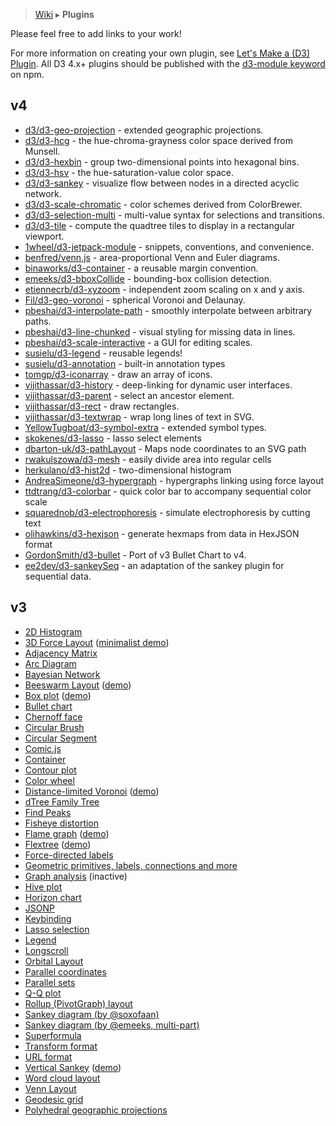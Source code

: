 > [Wiki](Home) ▸ **Plugins**

Please feel free to add links to your work!

For more information on creating your own plugin, see [Let's Make a (D3) Plugin](https://bost.ocks.org/mike/d3-plugin/). All D3 4.x+ plugins should be published with the [d3-module keyword](https://www.npmjs.com/browse/keyword/d3-module) on npm.

## v4
* [d3/d3-geo-projection](https://github.com/d3/d3-geo-projection) - extended geographic projections.
* [d3/d3-hcg](https://github.com/d3/d3-hcg) - the hue-chroma-grayness color space derived from Munsell.
* [d3/d3-hexbin](https://github.com/d3/d3-hexbin) - group two-dimensional points into hexagonal bins.
* [d3/d3-hsv](https://github.com/d3/d3-hsv) - the hue-saturation-value color space. 
* [d3/d3-sankey](https://github.com/d3/d3-sankey) - visualize flow between nodes in a directed acyclic network.
* [d3/d3-scale-chromatic](https://github.com/d3/d3-scale-chromatic) - color schemes derived from ColorBrewer.
* [d3/d3-selection-multi](https://github.com/d3/d3-selection-multi) - multi-value syntax for selections and transitions.
* [d3/d3-tile](https://github.com/d3/d3-tile) - compute the quadtree tiles to display in a rectangular viewport. 
* [1wheel/d3-jetpack-module](https://github.com/1wheel/d3-jetpack-module) - snippets, conventions, and convenience.
* [benfred/venn.js](https://github.com/benfred/venn.js) - area-proportional Venn and Euler diagrams.
* [binaworks/d3-container](https://github.com/binaworks/d3-container) - a reusable margin convention.
* [emeeks/d3-bboxCollide](https://github.com/emeeks/d3-bboxCollide) - bounding-box collision detection.
* [etiennecrb/d3-xyzoom](https://github.com/etiennecrb/d3-xyzoom) - independent zoom scaling on x and y axis.
* [Fil/d3-geo-voronoi](https://github.com/Fil/d3-geo-voronoi) - spherical Voronoi and Delaunay.
* [pbeshai/d3-interpolate-path](https://github.com/pbeshai/d3-interpolate-path) - smoothly interpolate between arbitrary paths.
* [pbeshai/d3-line-chunked](https://github.com/pbeshai/d3-line-chunked) - visual styling for missing data in lines.
* [pbeshai/d3-scale-interactive](https://github.com/pbeshai/d3-scale-interactive) - a GUI for editing scales.
* [susielu/d3-legend](https://github.com/susielu/d3-legend) - reusable legends!
* [susielu/d3-annotation](https://github.com/susielu/d3-annotation) - built-in annotation types
* [tomgp/d3-iconarray](https://github.com/tomgp/d3-iconarray) - draw an array of icons.
* [vijithassar/d3-history](https://github.com/vijithassar/d3-history) - deep-linking for dynamic user interfaces.
* [vijithassar/d3-parent](https://github.com/vijithassar/d3-parent) - select an ancestor element.
* [vijithassar/d3-rect](https://github.com/vijithassar/d3-rect) - draw rectangles.
* [vijithassar/d3-textwrap](https://github.com/vijithassar/d3-textwrap) - wrap long lines of text in SVG.
* [YellowTugboat/d3-symbol-extra](https://github.com/YellowTugboat/d3-symbol-extra) - extended symbol types.
* [skokenes/d3-lasso](https://github.com/skokenes/d3-lasso) - lasso select elements
* [dbarton-uk/d3-pathLayout](https://github.com/dbarton-uk/d3-pathLayout) - Maps node coordinates to an SVG path
* [rwakulszowa/d3-mesh](https://github.com/rwakulszowa/d3-mesh) - easily divide area into regular cells
* [herkulano/d3-hist2d](https://github.com/herkulano/d3-hist2d) - two-dimensional histogram
* [AndreaSimeone/d3-hypergraph](https://github.com/AndreaSimeone/d3-hypergraph) - hypergraphs linking using force layout
* [ttdtrang/d3-colorbar](https://github.com/ttdtrang/d3-colorbar) - quick color bar to accompany sequential color scale
* [squarednob/d3-electrophoresis](https://github.com/squarednob/d3-electrophoresis) - simulate electrophoresis by cutting text
* [olihawkins/d3-hexjson](https://github.com/olihawkins/d3-hexjson) - generate hexmaps from data in HexJSON format
* [GordonSmith/d3-bullet](https://github.com/GordonSmith/d3-bullet) - Port of v3 Bullet Chart to v4.
* [ee2dev/d3-sankeySeq](https://github.com/EE2dev/d3-sankeySeq) - an adaptation of the sankey plugin for sequential data.

## v3

* [2D Histogram](https://github.com/herkulano/d3-plugin-hist2d)
* [3D Force Layout](https://github.com/ggeoffrey/d3.layout.force3D) ([minimalist demo](http://ggeoffrey.github.io/d3.layout.force3D/))
* [Adjacency Matrix](https://github.com/emeeks/d3-plugins/tree/master/adjacencyMatrix)
* [Arc Diagram](https://github.com/goodmami/d3-plugins/tree/master/arcdiagram)
* [Bayesian Network](https://github.com/crealytics/d3-bayesian-network)
* [Beeswarm Layout](https://github.com/Kcnarf/d3.layout.beeswarm) ([demo](http://bl.ocks.org/Kcnarf/5c989173d0e0c74ab4b62161b33bb0a8))
* [Box plot](https://github.com/d3/d3-plugins/tree/master/box) ([demo](http://bl.ocks.org/mbostock/4061502))
* [Bullet chart](https://github.com/d3/d3-plugins/tree/master/bullet)
* [Chernoff face](https://github.com/d3/d3-plugins/tree/master/chernoff)
* [Circular Brush](https://github.com/emeeks/d3.svg.circularbrush)
* [Circular Segment](https://github.com/chandramouli-sastry/d3-csegment)
* [Comic.js](https://github.com/balint42/comic.js)
* [Container](https://github.com/binaworks/d3-container)
* [Contour plot](https://github.com/d3/d3-plugins/tree/master/geom/contour)
* [Color wheel](https://github.com/betweentwobrackets/d3-colorwheel)
* [Distance-limited Voronoi](https://github.com/Kcnarf/d3.geom.distanceLimitedVoronoi) ([demo](http://bl.ocks.org/Kcnarf/6d5ace3aa9cc1a313d72b810388d1003))
* [dTree Family Tree](https://github.com/ErikGartner/dTree)
* [Find Peaks](https://github.com/efekarakus/d3-peaks/tree/master)
* [Fisheye distortion](https://github.com/d3/d3-plugins/tree/master/fisheye)
* [Flame graph](https://github.com/cimi/d3-flame-graphs) ([demo](http://cimi.github.io/d3-flame-graphs/))
* [Flextree](https://github.com/Klortho/d3-flextree) ([demo](http://klortho.github.io/d3-flextree/))
* [Force-directed labels](https://github.com/d3/d3-plugins/tree/master/force_labels)
* [Geometric primitives, labels, connections and more](https://github.com/christabor/d3-geometer)
* [Graph analysis](https://github.com/d3/d3-plugins/tree/master/graph) (inactive)
* [Hive plot](https://github.com/d3/d3-plugins/tree/master/hive)
* [Horizon chart](https://github.com/d3/d3-plugins/tree/master/horizon)
* [JSONP](https://github.com/d3/d3-plugins/tree/master/jsonp)
* [Keybinding](https://github.com/d3/d3-plugins/tree/master/keybinding)
* [Lasso selection](https://github.com/d3/d3-plugins/tree/master/lasso)
* [Legend](https://github.com/emeeks/d3-svg-legend)
* [Longscroll](https://github.com/d3/d3-plugins/tree/master/longscroll)
* [Orbital Layout](https://github.com/emeeks/d3.layout.orbit)
* [Parallel coordinates](https://github.com/syntagmatic/parallel-coordinates)
* [Parallel sets](https://github.com/jasondavies/d3-parsets)
* [Q-Q plot](https://github.com/d3/d3-plugins/tree/master/qq)
* [Rollup (PivotGraph) layout](https://github.com/d3/d3-plugins/tree/master/rollup)
* [Sankey diagram (by @soxofaan)](https://github.com/soxofaan/d3-plugin-captain-sankey)
* [Sankey diagram (by @emeeks, multi-part)](https://github.com/emeeks/d3-plugins/tree/master/sankey)
* [Superformula](https://github.com/d3/d3-plugins/tree/master/superformula)
* [Transform format](https://github.com/trinary/d3-transform)
* [URL format](https://github.com/d3/d3-plugins/tree/master/urlencode)
* [Vertical Sankey](https://github.com/benlogan1981/VerticalSankey) ([demo](http://benlogan1981.github.io/VerticalSankey/UBS.html))
* [Word cloud layout](https://github.com/jasondavies/d3-cloud)
* [Venn Layout](https://github.com/christophe-g/d3-venn)
* [Geodesic grid](https://github.com/d3/d3-plugins/tree/master/geodesic)
* [Polyhedral geographic projections](https://github.com/d3/d3-plugins/tree/master/geo/polyhedron)